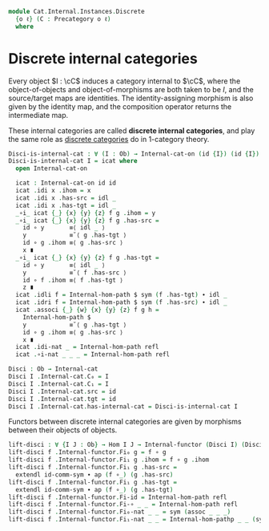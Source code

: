<!--
```agda
import Cat.Internal.Base

open import Cat.Prelude
import Cat.Reasoning
```
-->

```agda
module Cat.Internal.Instances.Discrete
  {o ℓ} (C : Precategory o ℓ)
  where
```

<!--
```agda
open Cat.Reasoning C
open Cat.Internal.Base C
open Internal-hom
```
-->

# Discrete internal categories

Every object $I : \cC$ induces a category internal to $\cC$, where the
object-of-objects and object-of-morphisms are both taken to be $I$, and
the source/target maps are identities. The identity-assigning morphism
is also given by the identity map, and the composition operator returns
the intermediate map.

These internal categories are called **discrete internal categories**,
and play the same role as [discrete categories] do in 1-category theory.

[discrete categories]: Cat.Instances.Discrete.html

```agda
Disci-is-internal-cat : ∀ (I : Ob) → Internal-cat-on (id {I}) (id {I})
Disci-is-internal-cat I = icat where
  open Internal-cat-on

  icat : Internal-cat-on id id
  icat .idi x .ihom = x
  icat .idi x .has-src = idl _
  icat .idi x .has-tgt = idl _
  _∘i_ icat {_} {x} {y} {z} f g .ihom = y
  _∘i_ icat {_} {x} {y} {z} f g .has-src =
    id ∘ y       ≡⟨ idl _ ⟩
    y            ≡˘⟨ g .has-tgt ⟩
    id ∘ g .ihom ≡⟨ g .has-src ⟩
    x ∎
  _∘i_ icat {_} {x} {y} {z} f g .has-tgt =
    id ∘ y       ≡⟨ idl _ ⟩
    y            ≡˘⟨ f .has-src ⟩
    id ∘ f .ihom ≡⟨ f .has-tgt ⟩
    z ∎
  icat .idli f = Internal-hom-path $ sym (f .has-tgt) ∙ idl _
  icat .idri f = Internal-hom-path $ sym (f .has-src) ∙ idl _
  icat .associ {_} {w} {x} {y} {z} f g h =
    Internal-hom-path $
    y            ≡˘⟨ g .has-tgt ⟩
    id ∘ g .ihom ≡⟨ g .has-src ⟩
    x ∎
  icat .idi-nat _ = Internal-hom-path refl
  icat .∘i-nat _ _ _ = Internal-hom-path refl

Disci : Ob → Internal-cat
Disci I .Internal-cat.C₀ = I
Disci I .Internal-cat.C₁ = I
Disci I .Internal-cat.src = id
Disci I .Internal-cat.tgt = id
Disci I .Internal-cat.has-internal-cat = Disci-is-internal-cat I
```

Functors between discrete internal categories are given by morphisms
between their objects of objects.

```agda
lift-disci : ∀ {I J : Ob} → Hom I J → Internal-functor (Disci I) (Disci J)
lift-disci f .Internal-functor.Fi₀ g = f ∘ g
lift-disci f .Internal-functor.Fi₁ g .ihom = f ∘ g .ihom
lift-disci f .Internal-functor.Fi₁ g .has-src =
  extendl id-comm-sym ∙ ap (f ∘_) (g .has-src)
lift-disci f .Internal-functor.Fi₁ g .has-tgt =
  extendl id-comm-sym ∙ ap (f ∘_) (g .has-tgt)
lift-disci f .Internal-functor.Fi-id = Internal-hom-path refl
lift-disci f .Internal-functor.Fi-∘ _ _ = Internal-hom-path refl
lift-disci f .Internal-functor.Fi₀-nat _ _ = sym (assoc _ _ _)
lift-disci f .Internal-functor.Fi₁-nat _ _ = Internal-hom-pathp _ _ (sym (assoc _ _ _))
```
